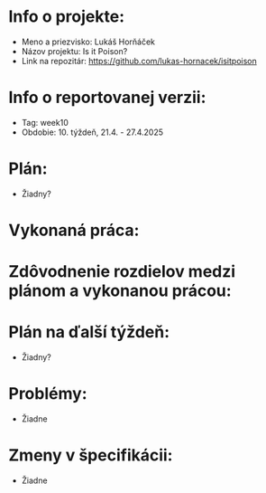 # Info o projekte:
- Meno a priezvisko: Lukáš Horňáček
- Názov projektu: Is it Poison?
- Link na repozitár: https://github.com/lukas-hornacek/isitpoison

# Info o reportovanej verzii:
- Tag: week10
- Obdobie: 10. týždeň, 21.4. - 27.4.2025

# Plán:
- Žiadny?

# Vykonaná práca:

# Zdôvodnenie rozdielov medzi plánom a vykonanou prácou:

# Plán na ďalší týždeň:
- Žiadny?

# Problémy:
- Žiadne

# Zmeny v špecifikácii:
- Žiadne
